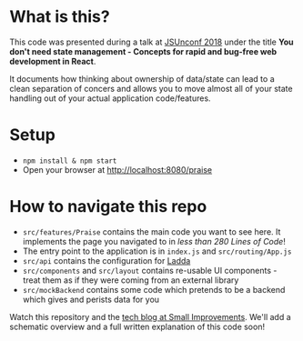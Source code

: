# What is this?

This code was presented during a talk at [JSUnconf
2018](https://2018.jsunconf.eu) under the title **You don't need state
management - Concepts for rapid and bug-free web development in React**.

It documents how thinking about ownership of data/state can lead to a
clean separation of concers and allows you to move almost all of your
state handling out of your actual application code/features.



# Setup

- `npm install & npm start`
- Open your browser at
  [http://localhost:8080/praise](http://localhost:8080/praise)


# How to navigate this repo

- `src/features/Praise` contains the main code you want to see here. It
  implements the page you navigated to in *less than 280 Lines of Code*!
- The entry point to the application is in `index.js` and
  `src/routing/App.js`
- `src/api` contains the configuration for
  [Ladda](https://github.com/ladda-js)
- `src/components` and `src/layout` contains re-usable UI components - treat
  them as if they were coming from an external library
- `src/mockBackend` contains some code which pretends to be a backend which
  gives and perists data for you



Watch this repository and the [tech blog at Small
Improvements](https://tech.small-improvements.com). We'll add a
schematic overview and a full written explanation of this code soon!
